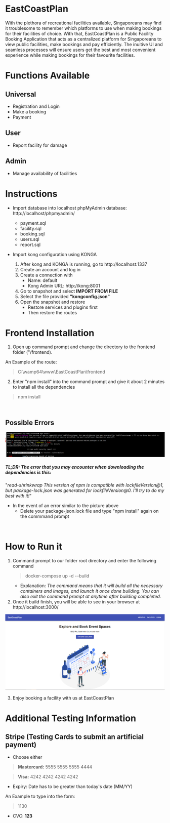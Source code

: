 # EastCoastPlan

With the plethora of recreational facilities available, Singaporeans may find it troublesome to remember which platforms to use when making bookings for their facilities of choice. With that, EastCoastPlan is a Public Facility Booking Application that acts as a centralized platform for Singaporeans to view public facilities, make bookings and pay efficiently. The inuitive UI and seamless processes will ensure users get the best and most convenient experience while making bookings for their favourite facilities.

# Functions Available

## Universal

- Registration and Login
- Make a booking
- Payment

## User

- Report facility for damage

## Admin

- Manage availability of facilities

# Instructions
* Import database into localhost phpMyAdmin database: http://localhost/phpmyadmin/ 
  * payment.sql
  * facility.sql
  * booking.sql
  * users.sql
  * report.sql

* Import kong configuration using KONGA
  1. After kong and KONGA is running, go to http://localhost:1337
  2. Create an account and log in
  3. Create a connection with
     - Name: default
     - Kong Admin URL: http://kong:8001
  4. Go to snapshot and select <b>IMPORT FROM FILE</b>
  5. Select the file provided <b>"kongconfig.json"</b>
  6. Open the snapshot and restore
     - Restore services and plugins first
     - Then restore the routes

# Frontend Installation
 1. Open up command prompt and change the directory to the frontend folder ("/frontend). 
  
An Example of the route:
> C:\wamp64\www\EastCoastPlan\frontend

 2. Enter "npm install" into the command prompt and give it about 2 minutes to install all the dependencies
   > npm install

<br />

## Possible Errors
<img src="readme-images/error.png" alt="...Loading" />

##### TL;DR: The error that you may encounter when downloading the dependencies is this: 
"<i>read-shrinkwrap This version of npm is compatible with lockfileVersion@1, but package-lock.json was generated for lockfileVersion@0. I'll try to do my best with it!</i>"
* In the event of an error similar to the picture above
  * Delete your package-json.lock file and type "npm install" again on the commmand prompt

<br />

# How to Run it
1. Command prompt to our folder root directory and enter the following command 
   > docker-compose up -d --build
   * Explanation: <i>The command means that it will build all the necessary containers and images, and launch it once done building. You can also exit the command prompt at anytime after building completed.</i>
2. Once it build finish, you will be able to see in your browser at http://localhost:3000/

<img src="readme-images/home.png" alt="homepage picture" />

3. Enjoy booking a facility with us at EastCoastPlan


# Additional Testing Information
## Stripe (Testing Cards to submit an artificial payment)
* Choose either
> <b>Mastercard:</b> 5555 5555 5555 4444

> <b>Visa:</b> 4242 4242 4242 4242
* Expiry: Date has to be greater than today's date (MM/YY)

An Example to type into the form:
> 1130

* CVC: <b>123</b>